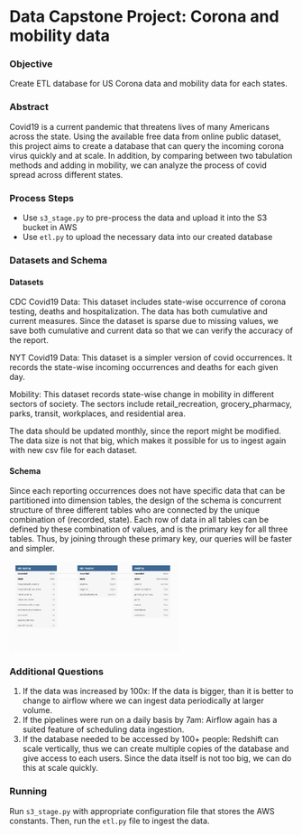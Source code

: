 # Data Capstone Project: Corona and mobility data

### Objective
Create ETL database for US Corona data and mobility data for each states.

### Abstract
Covid19 is a current pandemic that threatens lives of many Americans across the state. Using the available free data from online public dataset, this project aims to create a database that can query the incoming corona virus quickly and at scale. In addition, by comparing between two tabulation methods and adding in mobility, we can analyze the process of covid spread across different states.

### Process Steps
- Use `s3_stage.py` to pre-process the data and upload it into the S3 bucket in AWS
- Use `etl.py` to upload the necessary data into our created database

### Datasets and Schema

#### Datasets
CDC Covid19 Data: This dataset includes state-wise occurrence of corona testing, deaths and hospitalization. The data has both cumulative and current measures. Since the dataset is sparse due to missing values, we save both cumulative and current data so that we can verify the accuracy of the report.

NYT Covid19 Data: This dataset is a simpler version of covid occurrences. It records the state-wise incoming occurrences and deaths for each given day.

Mobility: This dataset records state-wise change in mobility in different sectors of society. The sectors include retail_recreation, grocery_pharmacy, parks, transit, workplaces, and residential area.

The data should be updated monthly, since the report might be modified. The data size is not that big, which makes it possible for us to ingest again with new csv file for each dataset.

#### Schema
Since each reporting occurrences does not have specific data that can be partitioned into dimension tables, the design of the schema is concurrent structure of three different tables who are connected by the unique combination of (recorded, state). Each row of data in all tables can be defined by these combination of values, and is the primary key for all three tables. Thus, by joining through these primary key, our queries will be faster and simpler.

<img src="schema.png" alt="schema" width="300"/>

### Additional Questions
1. If the data was increased by 100x: If the data is bigger, than it is better to change to airflow where we can ingest data periodically at larger volume.
2. If the pipelines were run on a daily basis by 7am: Airflow again has a suited feature of scheduling data ingestion.
3. If the database needed to be accessed by 100+ people: Redshift can scale vertically, thus we can create multiple copies of the database and give access to each users. Since the data itself is not too big, we can do this at scale quickly.

### Running
Run `s3_stage.py` with appropriate configuration file that stores the AWS constants. Then, run the `etl.py` file to ingest the data.
